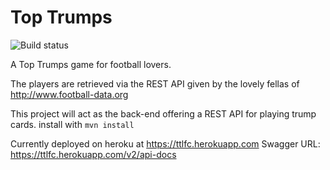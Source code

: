 # Top Trumps
![Build status](https://api.travis-ci.org/alex-charos/ttlfc.svg?branch=master)

A Top Trumps game for football lovers.

The players are retrieved via the REST API given by the lovely fellas of http://www.football-data.org

This project will act as the back-end offering a REST API for playing trump cards.
install with `mvn install`

Currently deployed on heroku at https://ttlfc.herokuapp.com 
Swagger URL: https://ttlfc.herokuapp.com/v2/api-docs 

